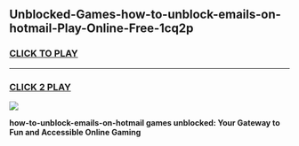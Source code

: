 
## Unblocked-Games-how-to-unblock-emails-on-hotmail-Play-Online-Free-1cq2p
<h3>
<a href="https://premium76.site?title=how-to-unblock-emails-on-hotmail&ref=26A">CLICK TO PLAY</a></h3>
<hr>

<h3>
<a href="https://premium76.site?title=how-to-unblock-emails-on-hotmail&ref=26A">CLICK 2 PLAY</a>
  
</h3>

<a href="https://premium76.site?title=how-to-unblock-emails-on-hotmail&ref=26A"><img src="https://clearcache.store/games.png"></a>


**how-to-unblock-emails-on-hotmail games unblocked: Your Gateway to Fun and Accessible Online Gaming**
